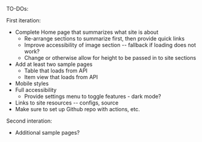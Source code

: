 TO-DOs:

First iteration:

- Complete Home page that summarizes what site is about
  - Re-arrange sections to summarize first, then provide quick links
  - Improve accessibility of image section -- fallback if loading does not work?
  - Change or otherwise allow for height to be passed in to site sections
- Add at least two sample pages
  - Table that loads from API
  - Item view that loads from API
- Mobile styles
- Full accessibility
  - Provide settings menu to toggle features - dark mode?
- Links to site resources -- configs, source
- Make sure to set up Github repo with actions, etc.

Second interation:

- Additional sample pages?
